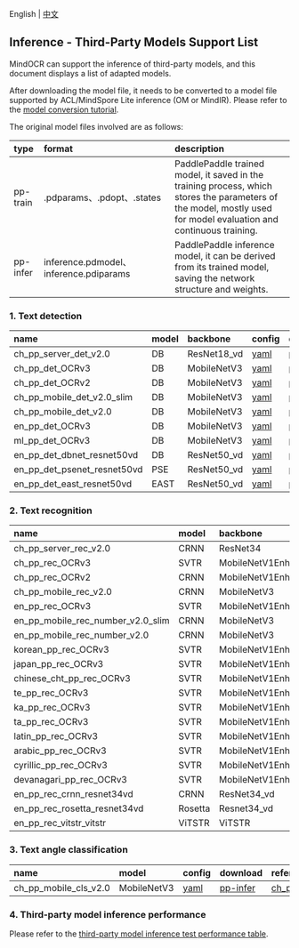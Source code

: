 English | [中文](../../cn/inference/models_list_thirdparty_cn.md)

## Inference - Third-Party Models Support List

MindOCR can support the inference of third-party models, and this document displays a list of adapted models.

After downloading the model file, it needs to be converted to a model file supported by ACL/MindSpore Lite inference (OM
or MindIR). Please refer to the [model conversion tutorial](convert_tutorial_en.md).

The original model files involved are as follows:

| type     | format                                 | description                                                                                                                                                       |
|:---------|:---------------------------------------|:------------------------------------------------------------------------------------------------------------------------------------------------------------------|
| pp-train | .pdparams、.pdopt、.states             | PaddlePaddle trained model, it saved in the training process, which stores the parameters of the model, mostly used for model evaluation and continuous training. |
| pp-infer | inference.pdmodel、inference.pdiparams | PaddlePaddle inference model, it can be derived from its trained model, saving the network structure and weights.                                                 |


### 1. Text detection

| name                  | model | backbone    | config                                                                           | download                                                                                       | reference                                                                                                                | source    |
|:----------------------|:------|:------------|:---------------------------------------------------------------------------------|:-----------------------------------------------------------------------------------------------|:-------------------------------------------------------------------------------------------------------------------------|:----------|
| ch_pp_server_det_v2.0 | DB    | ResNet18_vd | [yaml](../../../deploy/py_infer/src/configs/det/ppocr/ch_det_res18_db_v2.0.yaml) | [pp-infer](https://paddleocr.bj.bcebos.com/dygraph_v2.0/ch/ch_ppocr_server_v2.0_det_infer.tar) | [ch_ppocr_server_v2.0_det](https://github.com/PaddlePaddle/PaddleOCR/blob/release/2.6/doc/doc_en/models_list_en.md)      | PaddleOCR |
| ch_pp_det_OCRv3       | DB    | MobileNetV3 | [yaml](../../../deploy/py_infer/src/configs/det/ppocr/ch_PP-OCRv3_det_cml.yaml)  | [pp-infer](https://paddleocr.bj.bcebos.com/PP-OCRv3/chinese/ch_PP-OCRv3_det_infer.tar)         | [ch_PP-OCRv3_det](https://github.com/PaddlePaddle/PaddleOCR/blob/release/2.6/doc/doc_en/models_list_en.md)               | PaddleOCR |
| ch_pp_det_OCRv2 | DB  | MobileNetV3 | [yaml](../../../deploy/py_infer/src/configs/det/ppocr/ch_PP-OCRv2_det_cml.yaml) | [pp-infer](https://paddleocr.bj.bcebos.com/PP-OCRv2/chinese/ch_PP-OCRv2_det_infer.tar) | [ch_PP-OCRv2_det](https://github.com/PaddlePaddle/PaddleOCR/blob/release/2.6/doc/doc_en/models_list_en.md)               | PaddleOCR |
| ch_pp_mobile_det_v2.0_slim | DB  | MobileNetV3 | [yaml](../../../deploy/py_infer/src/configs/det/ppocr/ch_det_mv3_db_v2.0.yaml) | [pp-infer](https://paddleocr.bj.bcebos.com/dygraph_v2.0/slim/ch_ppocr_mobile_v2.0_det_prune_infer.tar) | [ch_ppocr_mobile_slim_v2.0_det](https://github.com/PaddlePaddle/PaddleOCR/blob/release/2.6/doc/doc_en/models_list_en.md) | PaddleOCR |
| ch_pp_mobile_det_v2.0 | DB  | MobileNetV3 | [yaml](../../../deploy/py_infer/src/configs/det/ppocr/ch_det_mv3_db_v2.0.yaml) | [pp-infer](https://paddleocr.bj.bcebos.com/dygraph_v2.0/ch/ch_ppocr_mobile_v2.0_det_infer.tar) | [ch_ppocr_mobile_v2.0_det](https://github.com/PaddlePaddle/PaddleOCR/blob/release/2.6/doc/doc_en/models_list_en.md)      | PaddleOCR |
| en_pp_det_OCRv3 | DB  | MobileNetV3 | [yaml](../../../deploy/py_infer/src/configs/det/ppocr/ch_PP-OCRv3_det_cml.yaml) | [pp-infer](https://paddleocr.bj.bcebos.com/PP-OCRv3/english/en_PP-OCRv3_det_infer.tar) | [en_PP-OCRv3_det](https://github.com/PaddlePaddle/PaddleOCR/blob/release/2.6/doc/doc_en/models_list_en.md)               | PaddleOCR |
| ml_pp_det_OCRv3 | DB  | MobileNetV3 | [yaml](../../../deploy/py_infer/src/configs/det/ppocr/ch_PP-OCRv3_det_cml.yaml) | [pp-infer](https://paddleocr.bj.bcebos.com/PP-OCRv3/multilingual/Multilingual_PP-OCRv3_det_infer.tar) | [ml_PP-OCRv3_det](https://github.com/PaddlePaddle/PaddleOCR/blob/release/2.6/doc/doc_en/models_list_en.md)               | PaddleOCR |
| en_pp_det_dbnet_resnet50vd | DB  | ResNet50_vd | [yaml](../../../deploy/py_infer/src/configs/det/ppocr/det_r50_vd_db.yaml) | [pp-train](https://paddleocr.bj.bcebos.com/dygraph_v2.0/en/det_r50_vd_db_v2.0_train.tar) | [DBNet](https://github.com/PaddlePaddle/PaddleOCR/blob/release/2.6/doc/doc_en/algorithm_det_db_en.md)                    | PaddleOCR |
| en_pp_det_psenet_resnet50vd | PSE  | ResNet50_vd | [yaml](../../../deploy/py_infer/src/configs/det/ppocr/det_r50_vd_pse.yaml) | [pp-train](https://paddleocr.bj.bcebos.com/dygraph_v2.1/en_det/det_r50_vd_pse_v2.0_train.tar) | [PSE](https://github.com/PaddlePaddle/PaddleOCR/blob/release/2.6/doc/doc_en/algorithm_overview_en.md)                    | PaddleOCR |
| en_pp_det_east_resnet50vd | EAST  | ResNet50_vd | [yaml](../../../deploy/py_infer/src/configs/det/ppocr/det_r50_vd_db.yaml) | [pp-train](https://paddleocr.bj.bcebos.com/dygraph_v2.0/en/det_r50_vd_east_v2.0_train.tar) | [EAST](https://github.com/PaddlePaddle/PaddleOCR/blob/release/2.6/doc/doc_en/algorithm_det_east_en.md)                   | PaddleOCR |

### 2. Text recognition

| name                  | model | backbone           | dict file                                                                                                     | config                                                                                    | download                                                                                       | reference                                                                                                                 | source    |
|:----------------------|:------|:-------------------|:--------------------------------------------------------------------------------------------------------------|:------------------------------------------------------------------------------------------|:-----------------------------------------------------------------------------------------------|:--------------------------------------------------------------------------------------------------------------------------|:----------|
| ch_pp_server_rec_v2.0 | CRNN  | ResNet34           | [ppocr_keys_v1.txt](https://github.com/PaddlePaddle/PaddleOCR/blob/release/2.6/ppocr/utils/ppocr_keys_v1.txt) | [yaml](../../../deploy/py_infer/src/configs/rec/ppocr/rec_chinese_common_train_v2.0.yaml) | [pp-infer](https://paddleocr.bj.bcebos.com/dygraph_v2.0/ch/ch_ppocr_server_v2.0_rec_train.tar) | [ch_ppocr_server_v2.0_rec](https://github.com/PaddlePaddle/PaddleOCR/blob/release/2.6/doc/doc_en/models_list_en.md)       | PaddleOCR |
| ch_pp_rec_OCRv3       | SVTR  | MobileNetV1Enhance | [ppocr_keys_v1.txt](https://github.com/PaddlePaddle/PaddleOCR/blob/release/2.6/ppocr/utils/ppocr_keys_v1.txt) | [yaml](../../../deploy/py_infer/src/configs/rec/ppocr/ch_PP-OCRv3_rec_distillation.yaml)  | [pp-infer](https://paddleocr.bj.bcebos.com/PP-OCRv3/chinese/ch_PP-OCRv3_rec_train.tar)         | [ch_PP-OCRv3_rec](https://github.com/PaddlePaddle/PaddleOCR/blob/release/2.6/doc/doc_en/models_list_en.md)                | PaddleOCR |
| ch_pp_rec_OCRv2       | CRNN | MobileNetV1Enhance | [ppocr_keys_v1.txt](https://github.com/PaddlePaddle/PaddleOCR/blob/release/2.6/ppocr/utils/ppocr_keys_v1.txt) | [yaml](../../../deploy/py_infer/src/configs/rec/ppocr/ch_PP-OCRv2_rec_distillation.yaml)  | [pp-infer](https://paddleocr.bj.bcebos.com/PP-OCRv2/chinese/ch_PP-OCRv2_rec_infer.tar)         | [ch_PP-OCRv2_rec](https://github.com/PaddlePaddle/PaddleOCR/blob/release/2.6/doc/doc_en/models_list_en.md)                | PaddleOCR |
| ch_pp_mobile_rec_v2.0       | CRNN | MobileNetV3 | [ppocr_keys_v1.txt](https://github.com/PaddlePaddle/PaddleOCR/blob/release/2.6/ppocr/utils/ppocr_keys_v1.txt) | [yaml](../../../deploy/py_infer/src/configs/rec/ppocr/rec_chinese_lite_train_v2.0.yaml)   | [pp-infer](https://paddleocr.bj.bcebos.com/dygraph_v2.0/ch/ch_ppocr_mobile_v2.0_rec_infer.tar)         | [ch_ppocr_mobile_v2.0_rec](https://github.com/PaddlePaddle/PaddleOCR/blob/release/2.6/doc/doc_en/models_list_en.md)       | PaddleOCR |
| en_pp_rec_OCRv3       | SVTR | MobileNetV1Enhance | [en_dict.txt](https://github.com/PaddlePaddle/PaddleOCR/blob/release/2.6/ppocr/utils/en_dict.txt) | [yaml](../../../deploy/py_infer/src/configs/rec/ppocr/en_PP-OCRv3_rec.yaml)               | [pp-infer](https://paddleocr.bj.bcebos.com/PP-OCRv3/english/en_PP-OCRv3_rec_infer.tar)         | [en_PP-OCRv3_rec](https://github.com/PaddlePaddle/PaddleOCR/blob/release/2.6/doc/doc_en/models_list_en.md)                | PaddleOCR |
| en_pp_mobile_rec_number_v2.0_slim       | CRNN | MobileNetV3 | [en_dict.txt](https://github.com/PaddlePaddle/PaddleOCR/blob/release/2.6/ppocr/utils/en_dict.txt) | [yaml](../../../deploy/py_infer/src/configs/rec/ppocr/rec_en_number_lite_train.yaml)      | [pp-infer](https://paddleocr.bj.bcebos.com/dygraph_v2.0/en/en_number_mobile_v2.0_rec_slim_infer.tar)         | [en_number_mobile_slim_v2.0_rec](https://github.com/PaddlePaddle/PaddleOCR/blob/release/2.6/doc/doc_en/models_list_en.md) | PaddleOCR |
| en_pp_mobile_rec_number_v2.0       | CRNN | MobileNetV3 | [en_dict.txt](https://github.com/PaddlePaddle/PaddleOCR/blob/release/2.6/ppocr/utils/en_dict.txt) | [yaml](../../../deploy/py_infer/src/configs/rec/ppocr/rec_en_number_lite_train.yaml)      | [pp-infer](https://paddleocr.bj.bcebos.com/dygraph_v2.0/multilingual/en_number_mobile_v2.0_rec_infer.tar)         | [en_number_mobile_v2.0_rec](https://github.com/PaddlePaddle/PaddleOCR/blob/release/2.6/doc/doc_en/models_list_en.md)      | PaddleOCR |
| korean_pp_rec_OCRv3       | SVTR | MobileNetV1Enhance | [korean_dict.txt](https://github.com/PaddlePaddle/PaddleOCR/blob/release/2.6/ppocr/utils/dict/korean_dict.txt) | [yaml](../../../deploy/py_infer/src/configs/rec/ppocr/korean_PP-OCRv3_rec.yaml)           | [pp-infer](https://paddleocr.bj.bcebos.com/PP-OCRv3/multilingual/korean_PP-OCRv3_rec_infer.tar)         | [korean_PP-OCRv3_rec](https://github.com/PaddlePaddle/PaddleOCR/blob/release/2.6/doc/doc_en/models_list_en.md)            | PaddleOCR |
| japan_pp_rec_OCRv3       | SVTR | MobileNetV1Enhance | [japan_dict.txt](https://github.com/PaddlePaddle/PaddleOCR/blob/release/2.6/ppocr/utils/dict/japan_dict.txt) | [yaml](../../../deploy/py_infer/src/configs/rec/ppocr/japan_PP-OCRv3_rec.yaml)            | [pp-infer](https://paddleocr.bj.bcebos.com/PP-OCRv3/multilingual/japan_PP-OCRv3_rec_infer.tar)         | [japan_PP-OCRv3_rec](https://github.com/PaddlePaddle/PaddleOCR/blob/release/2.6/doc/doc_en/models_list_en.md)             | PaddleOCR |
| chinese_cht_pp_rec_OCRv3       | SVTR | MobileNetV1Enhance | [chinese_cht_dict.txt](https://github.com/PaddlePaddle/PaddleOCR/blob/release/2.6/ppocr/utils/dict/chinese_cht_dict.txt) | [yaml](../../../deploy/py_infer/src/configs/rec/ppocr/chinese_cht_PP-OCRv3_rec.yaml)      | [pp-infer](https://paddleocr.bj.bcebos.com/PP-OCRv3/multilingual/chinese_cht_PP-OCRv3_rec_infer.tar)         | [chinese_cht_PP-OCRv3_rec](https://github.com/PaddlePaddle/PaddleOCR/blob/release/2.6/doc/doc_en/models_list_en.md)       | PaddleOCR |
| te_pp_rec_OCRv3       | SVTR | MobileNetV1Enhance | [te_dict.txt](https://github.com/PaddlePaddle/PaddleOCR/blob/release/2.6/ppocr/utils/dict/te_dict.txt) | [yaml](../../../deploy/py_infer/src/configs/rec/ppocr/te_PP-OCRv3_rec.yaml)               | [pp-infer](https://paddleocr.bj.bcebos.com/PP-OCRv3/multilingual/te_PP-OCRv3_rec_infer.tar)         | [te_PP-OCRv3_rec](https://github.com/PaddlePaddle/PaddleOCR/blob/release/2.6/doc/doc_en/models_list_en.md)                | PaddleOCR |
| ka_pp_rec_OCRv3       | SVTR | MobileNetV1Enhance | [ka_dict.txt](https://github.com/PaddlePaddle/PaddleOCR/blob/release/2.6/ppocr/utils/dict/ka_dict.txt) | [yaml](../../../deploy/py_infer/src/configs/rec/ppocr/ka_PP-OCRv3_rec.yaml)               | [pp-infer](https://paddleocr.bj.bcebos.com/PP-OCRv3/multilingual/ka_PP-OCRv3_rec_infer.tar)         | [ka_PP-OCRv3_rec](https://github.com/PaddlePaddle/PaddleOCR/blob/release/2.6/doc/doc_en/models_list_en.md)                | PaddleOCR |
| ta_pp_rec_OCRv3       | SVTR | MobileNetV1Enhance | [ta_dict.txt](https://github.com/PaddlePaddle/PaddleOCR/blob/release/2.6/ppocr/utils/dict/ta_dict.txt) | [yaml](../../../deploy/py_infer/src/configs/rec/ppocr/ta_PP-OCRv3_rec.yaml)               | [pp-infer](https://paddleocr.bj.bcebos.com/PP-OCRv3/multilingual/ta_PP-OCRv3_rec_infer.tar)         | [ta_PP-OCRv3_rec](https://github.com/PaddlePaddle/PaddleOCR/blob/release/2.6/doc/doc_en/models_list_en.md)                | PaddleOCR |
| latin_pp_rec_OCRv3       | SVTR | MobileNetV1Enhance | [latin_dict.txt](https://github.com/PaddlePaddle/PaddleOCR/blob/release/2.6/ppocr/utils/dict/latin_dict.txt) | [yaml](../../../deploy/py_infer/src/configs/rec/ppocr/latin_PP-OCRv3_rec.yaml)            | [pp-infer](https://paddleocr.bj.bcebos.com/PP-OCRv3/multilingual/latin_PP-OCRv3_rec_infer.tar)         | [latin_PP-OCRv3_rec](https://github.com/PaddlePaddle/PaddleOCR/blob/release/2.6/doc/doc_en/models_list_en.md)             | PaddleOCR |
| arabic_pp_rec_OCRv3       | SVTR | MobileNetV1Enhance | [arabic_dict.txt](https://github.com/PaddlePaddle/PaddleOCR/blob/release/2.6/ppocr/utils/dict/arabic_dict.txt) | [yaml](../../../deploy/py_infer/src/configs/rec/ppocr/arabic_PP-OCRv3_rec.yaml)           | [pp-infer](https://paddleocr.bj.bcebos.com/PP-OCRv3/multilingual/arabic_PP-OCRv3_rec_infer.tar)         | [arabic_PP-OCRv3_rec](https://github.com/PaddlePaddle/PaddleOCR/blob/release/2.6/doc/doc_en/models_list_en.md)            | PaddleOCR |
| cyrillic_pp_rec_OCRv3       | SVTR | MobileNetV1Enhance | [cyrillic_dict.txt](https://github.com/PaddlePaddle/PaddleOCR/blob/release/2.6/ppocr/utils/dict/cyrillic_dict.txt) | [yaml](../../../deploy/py_infer/src/configs/rec/ppocr/cyrillic_PP-OCRv3_rec.yaml)         | [pp-infer](https://paddleocr.bj.bcebos.com/PP-OCRv3/multilingual/cyrillic_PP-OCRv3_rec_infer.tar)         | [cyrillic_PP-OCRv3_rec](https://github.com/PaddlePaddle/PaddleOCR/blob/release/2.6/doc/doc_en/models_list_en.md)          | PaddleOCR |
| devanagari_pp_rec_OCRv3       | SVTR | MobileNetV1Enhance | [devanagari_dict.txt](https://github.com/PaddlePaddle/PaddleOCR/blob/release/2.6/ppocr/utils/dict/devanagari_dict.txt) | [yaml](../../../deploy/py_infer/src/configs/rec/ppocr/devanagari_PP-OCRv3_rec.yaml)       | [pp-infer](https://paddleocr.bj.bcebos.com/PP-OCRv3/multilingual/devanagari_PP-OCRv3_rec_infer.tar)         | [devanagari_PP-OCRv3_rec](https://github.com/PaddlePaddle/PaddleOCR/blob/release/2.6/doc/doc_en/models_list_en.md)        | PaddleOCR |
| en_pp_rec_crnn_resnet34vd       | CRNN | ResNet34_vd | [ic15_dict.txt](https://github.com/PaddlePaddle/PaddleOCR/blob/release/2.6/ppocr/utils/ic15_dict.txt) | [yaml](../../../deploy/py_infer/src/configs/rec/ppocr/rec_r34_vd_none_bilstm_ctc.yaml)    | [pp-train](https://paddleocr.bj.bcebos.com/dygraph_v2.0/en/rec_r34_vd_none_bilstm_ctc_v2.0_train.tar)         | [CRNN](https://github.com/PaddlePaddle/PaddleOCR/blob/release/2.6rc/doc/doc_en/algorithm_rec_crnn_en.md)                  | PaddleOCR |
| en_pp_rec_rosetta_resnet34vd      | Rosetta | Resnet34_vd        | [ic15_dict.txt](https://github.com/PaddlePaddle/PaddleOCR/blob/release/2.6/ppocr/utils/ic15_dict.txt)  | [yaml](../../../deploy/py_infer/src/configs/rec/ppocr/rec_r34_vd_none_none_ctc.yaml)      | [pp-train](https://paddleocr.bj.bcebos.com/dygraph_v2.0/en/rec_r34_vd_none_none_ctc_v2.0_train.tar)         | [Rosetta](https://github.com/PaddlePaddle/PaddleOCR/blob/release/2.6/doc/doc_en/algorithm_rec_rosetta_en.md)              | PaddleOCR |
| en_pp_rec_vitstr_vitstr      | ViTSTR | ViTSTR        | [EN_symbol_dict.txt](https://github.com/PaddlePaddle/PaddleOCR/blob/release/2.6/ppocr/utils/EN_symbol_dict.txt)  | [yaml](../../../deploy/py_infer/src/configs/rec/ppocr/rec_vitstr_none_ce.yaml)            | [pp-train](https://paddleocr.bj.bcebos.com/rec_vitstr_none_ce_train.tar)         | [ViTSTR](https://github.com/PaddlePaddle/PaddleOCR/blob/release/2.6/doc/doc_en/algorithm_rec_vitstr_en.md)                | PaddleOCR |

### 3. Text angle classification

| name                  | model       | config                                                              | download                                                                                       | reference                                                                                                           | source    |
|:----------------------|:------------|:--------------------------------------------------------------------|:-----------------------------------------------------------------------------------------------|:--------------------------------------------------------------------------------------------------------------------|:----------|
| ch_pp_mobile_cls_v2.0 | MobileNetV3 | [yaml](../../../deploy/py_infer/src/configs/cls/ppocr/cls_mv3.yaml) | [pp-infer](https://paddleocr.bj.bcebos.com/dygraph_v2.0/ch/ch_ppocr_mobile_v2.0_cls_infer.tar) | [ch_ppocr_mobile_v2.0_cls](https://github.com/PaddlePaddle/PaddleOCR/blob/release/2.6/doc/doc_en/models_list_en.md) | PaddleOCR |

### 4. Third-party model inference performance
Please refer to the [third-party model inference test performance table](./model_perf_thirdparty_en.md).
